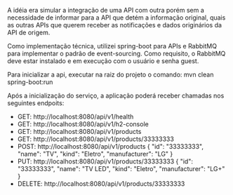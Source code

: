 A idéia era simular a integração de uma API com outra porém sem a necessidade de informar para a API que detém a informação original, quais as outras APIs que querem receber as notificações e dados originários da API de origem.

Como implementação técnica, utilizei spring-boot para APIs e RabbitMQ para implementar o padrão de event-sourcing.
Como requisito, o RabbitMQ deve estar instalado e em execução com o usuário e senha guest.

Para inicializar a api, executar na raiz do projeto o comando: mvn clean spring-boot:run

Após a inicialização do serviço, a aplicação poderá receber chamadas nos seguintes endpoits:
- GET: http://localhost:8080/api/v1/health
- GET: http://localhost:8080/api/v1/h2-console
- GET: http://localhost:8080/api/v1/products
- GET: http://localhost:8080/api/v1/products/33333333
- POST: http://localhost:8080/api/v1/products
        { "id": "33333333", "name": "TV", "kind": "Eletro", "manufacturer": "LG" }
- PUT: http://localhost:8080/api/v1/products/33333333
        { "id": "33333333", "name": "TV LED", "kind": "Eletro", "manufacturer": "LG+" }
- DELETE: http://localhost:8080/api/v1/products/33333333

